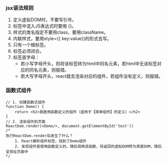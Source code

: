 ### jsx语法规则

1. 定义虚拟DOM时，不要写引号。
2. 标签中混入JS表达式时要用 {}。
3. 样式的类名指定不要用class，要用className。
4. 内联样式，要用style={{ key:value}}的形式去写。
5. 只有一个根标签。
6. 标签必须闭合。
7. 标签首字母：
   + 若小写字母开头，则将该标签转为html中同名元素，若html中无该标签对应的同名元素，则报错。
   + 若大写字母开头，react就去渲染对应的组件，若组件没有定义，则报错。



### 函数式组件

```
// 1. 创建函数式组件
function Demo() {
	return <h2>我是用函数定义的组件（适用于【简单组件】的定义）</h2>
}
// 2. 渲染组件到页面
ReactDom.render(<Demo/>, document.getElementById('test'))
/*
执行ReactDom.render后发生了什么？
    1. React解析组件标签，找到了Demo组件
    2. 发现组件是使用函数定义的，随后调用该函数，将返回的虚拟DOM转为真是DOM，随后呈现在页面中
*/

```

